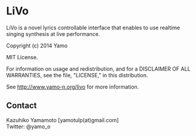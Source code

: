 
LiVo
=========

LiVo is a novel lyrics controllable interface that enables to use realtime singing synthesis at live performance. 

Copyright (c) 2014 Yamo

MIT License.

For information on usage and redistribution, and for a DISCLAIMER OF ALL
WARRANTIES, see the file, "LICENSE," in this distribution.

See http://www.yamo-n.org/livo for more information. 


Contact
--------------------

Kazuhiko Yamamoto [yamotulp(at)gmail.com]  
Twitter: @yamo_o
